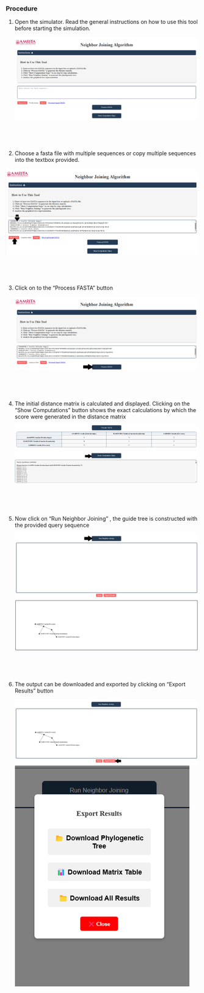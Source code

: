 ### Procedure

1. Open the simulator. Read the general instructions on how to use this tool before starting the simulation.   
   
   <img src="images/p1.png" title="" />

&nbsp;  


&nbsp;  


2. Choose a fasta file with multiple sequences or copy multiple sequences into the textbox provided.
   
  <img src="images/p2.png" title="" />
 
&nbsp;  


&nbsp;  

 
3. Click on to the “Process FASTA” button
   
   <img src="images/p3.png" title="" />

&nbsp;  


&nbsp;  


4. The initial distance matrix is calculated and displayed. Clicking on the “Show Computations” button shows the exact calculations by which the score were generated in the distance matrix
   
   <img src="images/p4.png" title="" />
   
   <img src="images/p5.png" title="" />
 
&nbsp;  

 
&nbsp;  

 
5. Now click on “Run Neighbor Joining” , the guide tree  is constructed with the provided query sequence
   
   <img src="images/p6.png" title="" />
   
   <img src="images/p7.png" title="" />
 
&nbsp;  


&nbsp;  

  
6. The output can be downloaded and exported by clicking on “Export Results” button
   
   <img src="images/p8.png" title="" />
   
   <img src="images/p9.png" title="" />
